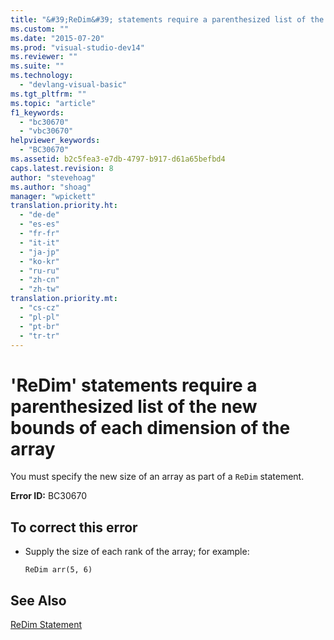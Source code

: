 ```yaml
---
title: "&#39;ReDim&#39; statements require a parenthesized list of the new bounds of each dimension of the array | Microsoft Docs"
ms.custom: ""
ms.date: "2015-07-20"
ms.prod: "visual-studio-dev14"
ms.reviewer: ""
ms.suite: ""
ms.technology: 
  - "devlang-visual-basic"
ms.tgt_pltfrm: ""
ms.topic: "article"
f1_keywords: 
  - "bc30670"
  - "vbc30670"
helpviewer_keywords: 
  - "BC30670"
ms.assetid: b2c5fea3-e7db-4797-b917-d61a65befbd4
caps.latest.revision: 8
author: "stevehoag"
ms.author: "shoag"
manager: "wpickett"
translation.priority.ht: 
  - "de-de"
  - "es-es"
  - "fr-fr"
  - "it-it"
  - "ja-jp"
  - "ko-kr"
  - "ru-ru"
  - "zh-cn"
  - "zh-tw"
translation.priority.mt: 
  - "cs-cz"
  - "pl-pl"
  - "pt-br"
  - "tr-tr"
---
```

# &#39;ReDim&#39; statements require a parenthesized list of the new bounds of each dimension of the array
You must specify the new size of an array as part of a `ReDim` statement.  
  
 **Error ID:** BC30670  
  
## To correct this error  
  
-   Supply the size of each rank of the array; for example:  
  
    ```  
    ReDim arr(5, 6)  
    ```  
  
## See Also  
 [ReDim Statement](../../visual-basic/language-reference/statements/redim-statement.md)